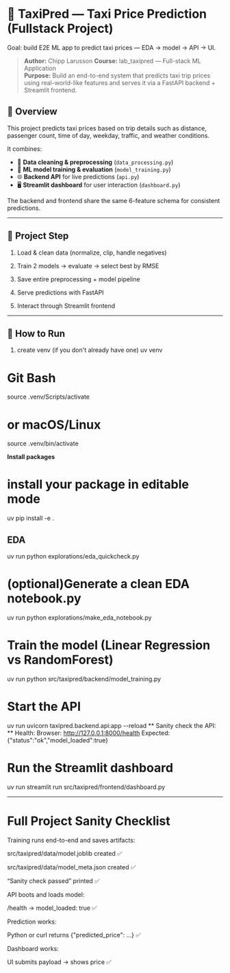 # 🚕 TaxiPred — Taxi Price Prediction (Fullstack Project)

Goal: build E2E ML app to predict taxi prices — EDA → model → API → UI. 

> **Author:** Chipp Larusson
> **Course:** lab_taxipred — Full-stack ML Application  
> **Purpose:** Build an end-to-end system that predicts taxi trip prices using real-world-like features and serves it via a FastAPI backend + Streamlit frontend.

## 📘 Overview

This project predicts taxi prices based on trip details such as distance, passenger count, time of day, weekday, traffic, and weather conditions.  

It combines:
- 🧹 **Data cleaning & preprocessing** (`data_processing.py`)
- 🤖 **ML model training & evaluation** (`model_training.py`)
- 🌐 **Backend API** for live predictions (`api.py`)
- 🖥️ **Streamlit dashboard** for user interaction (`dashboard.py`)

The backend and frontend share the same 6-feature schema for consistent predictions.


---

## 📂 Project Step

1. Load & clean data (normalize, clip, handle negatives)

2. Train 2 models → evaluate → select best by RMSE

3. Save entire preprocessing + model pipeline

4. Serve predictions with FastAPI

5. Interact through Streamlit frontend

---


## 🔧 How to Run

1. create venv (if you don't already have one)
uv venv
# Git Bash
source .venv/Scripts/activate
# or macOS/Linux
source .venv/bin/activate

**Install packages**
# install your package in editable mode
uv pip install -e .

## EDA 
uv run python explorations/eda_quickcheck.py
# (optional)Generate a clean EDA notebook.py
uv run python explorations/make_eda_notebook.py

# Train the model (Linear Regression vs RandomForest)
uv run python src/taxipred/backend/model_training.py

# Start the API
uv run uvicorn taxipred.backend.api:app --reload
** Sanity check the API: **
Health:
Browser: http://127.0.0.1:8000/health
Expected: {"status":"ok","model_loaded":true}

# Run the Streamlit dashboard
uv run streamlit run src/taxipred/frontend/dashboard.py


----

# Full Project Sanity Checklist

Training runs end-to-end and saves artifacts:

src/taxipred/data/model.joblib created ✅

src/taxipred/data/model_meta.json created ✅

“Sanity check passed” printed ✅

API boots and loads model:

/health → model_loaded: true ✅

Prediction works:

Python or curl returns {"predicted_price": ...} ✅

Dashboard works:

UI submits payload → shows price ✅